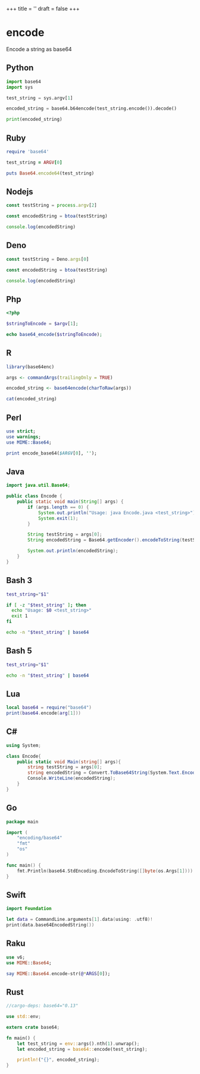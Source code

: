 +++
title = ''
draft = false
+++

# encode

Encode a string as base64

## Python

```python {filename="encode.py"}
import base64
import sys

test_string = sys.argv[1]

encoded_string = base64.b64encode(test_string.encode()).decode()

print(encoded_string)
```

## Ruby

```ruby {filename="encode.rb"}
require 'base64'

test_string = ARGV[0]

puts Base64.encode64(test_string)
```

## Nodejs

```javascript {filename="encode.mjs"}
const testString = process.argv[2]

const encodedString = btoa(testString)

console.log(encodedString)
```

## Deno

```javascript {filename="encode.mjs"}
const testString = Deno.args[0]

const encodedString = btoa(testString)

console.log(encodedString)
```

## Php

```php {filename="encode.php"}
<?php

$stringToEncode = $argv[1];

echo base64_encode($stringToEncode);
```

## R

```r {filename="encode.R"}
library(base64enc)

args <- commandArgs(trailingOnly = TRUE)

encoded_string <- base64encode(charToRaw(args))

cat(encoded_string)
```

## Perl

```perl {filename="encode.pl"}
use strict;
use warnings;
use MIME::Base64;

print encode_base64($ARGV[0], '');
```

## Java

```java {filename="Encode.java"}
import java.util.Base64;

public class Encode {
    public static void main(String[] args) {
        if (args.length == 0) {
            System.out.println("Usage: java Encode.java <test_string>");
            System.exit(1);
        }

        String testString = args[0];
        String encodedString = Base64.getEncoder().encodeToString(testString.getBytes());

        System.out.println(encodedString);
    }
}
```

## Bash 3

```bash {filename="encode.sh"}
test_string="$1"

if [ -z "$test_string" ]; then
  echo "Usage: $0 <test_string>"
  exit 1
fi

echo -n "$test_string" | base64
```

## Bash 5

```bash {filename="encode.sh"}
test_string="$1"

echo -n "$test_string" | base64
```

## Lua

```lua {filename="encode.lua"}
local base64 = require("base64")
print(base64.encode(arg[1]))
```

## C#

```csharp {filename="Encode.cs"}
using System;

class Encode{
    public static void Main(string[] args){
        string testString = args[0];
        string encodedString = Convert.ToBase64String(System.Text.Encoding.UTF8.GetBytes(testString));
        Console.WriteLine(encodedString);
    }
}
```

## Go

```go {filename="encode.go"}
package main

import (
	"encoding/base64"
	"fmt"
	"os"
)

func main() {
	fmt.Println(base64.StdEncoding.EncodeToString([]byte(os.Args[1])))
}
```

## Swift

```swift {filename="encode.swift"}
import Foundation

let data = CommandLine.arguments[1].data(using: .utf8)!
print(data.base64EncodedString())
```

## Raku

```raku {filename="encode.raku"}
use v6;
use MIME::Base64;

say MIME::Base64.encode-str(@*ARGS[0]);
```

## Rust

```rust {filename="encode.rs"}
//cargo-deps: base64="0.13"

use std::env;

extern crate base64;

fn main() {
    let test_string = env::args().nth(1).unwrap();
    let encoded_string = base64::encode(test_string);

    println!("{}", encoded_string);
}
```


